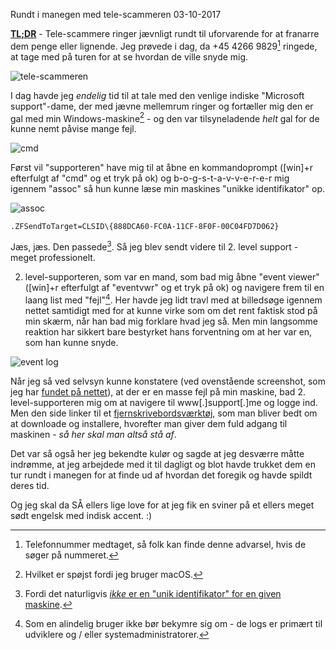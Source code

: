 Rundt i manegen med tele-scammeren
03-10-2017


**[TL;DR](http://en.wikipedia.org/wiki/Wikipedia:Too_long;_didn't_read)** - Tele-scammere ringer jævnligt rundt til uforvarende for at franarre dem penge eller lignende. Jeg prøvede i dag, da +45 4266 9829[^1] ringede, at tage med på turen for at se hvordan de ville snyde mig.

![tele-scammeren](https://log.logiskhave.dk/static/20171003_scam.jpg)

I dag havde jeg _endelig_ tid til at tale med den venlige indiske "Microsoft support"-dame, der med jævne mellemrum ringer og fortæller mig den er gal med min Windows-maskine[^2] - og den var tilsyneladende _helt_ gal for de kunne nemt påvise mange fejl.

<img class="screen" src="https://log.logiskhave.dk/static/20171003_run-command-box.png" alt="cmd">

Først vil "supporteren" have mig til at åbne en kommandoprompt ([win]+r efterfulgt af "cmd" og et tryk på ok) og b-o-g-s-t-a-v-v-e-r-e-r mig igennem "assoc" så hun kunne læse min maskines "unikke identifikator" op.

<img class="screen" src="https://log.logiskhave.dk/static/20171003_assoc-output.png" alt="assoc">

    .ZFSendToTarget=CLSID\{888DCA60-FC0A-11CF-8F0F-00C04FD7D062}

Jæs, jæs. Den passede[^3]. Så jeg blev sendt videre til 2. level support - meget professionelt.

2. level-supporteren, som var en mand, som bad mig åbne "event viewer" ([win]+r efterfulgt af "eventvwr" og et tryk på ok) og navigere frem til en laang list med "fejl"[^4]. Her havde jeg lidt travl med at billedsøge igennem nettet samtidigt med for at kunne virke som om det rent faktisk stod på min skærm, når han bad mig forklare hvad jeg så. Men min langsomme reaktion har sikkert bare bestyrket hans forventning om at her var en, som han kunne snyde.

<img class="screen" src="https://log.logiskhave.dk/static/20171003_event-log.jpg" alt="event log">

Når jeg så ved selvsyn kunne konstatere (ved ovenstående screenshot, som jeg har [fundet på nettet](https://www.google.com/search?sa=G&hl=en&q=windows+10+event+viewer&tbm=isch&tbs=simg:CAQSlQEJrJpkkE2vflwaiQELEKjU2AQaAggKDAsQsIynCBpiCmAIAxIoxh2GE8UdhxOYE8Md9weXE5wT5gfUP9M_1xT_1DP409uj7EP_1w2wj--Phowdjj_1Jviy90mzAUnZLTLwjLvEanRikQzheeOfMd8nqeUm7WRlFc1j7Lq-wZkUzZF1IAQMCxCOrv4IGgoKCAgBEgSb5eTlDA&ved=0ahUKEwiGhJDk8dTWAhUMmrQKHcJnD2MQwg4IIygA&biw=1356&bih=793)), at der er en masse fejl på min maskine, bad 2. level-supporteren mig om at navigere til www[.]support[.]me og logge ind. Men den side linker til et [fjernskrivebordsværktøj](https://en.wikipedia.org/wiki/LogMeIn), som man bliver bedt om at downloade og installere, hvorefter man giver dem fuld adgang til maskinen - _så her skal man altså stå af_.

Det var så også her jeg bekendte kulør og sagde at jeg desværre måtte indrømme, at jeg arbejdede med it til dagligt og blot havde trukket dem en tur rundt i manegen for at finde ud af hvordan det foregik og havde spildt deres tid.

Og jeg skal da SÅ ellers lige love for at jeg fik en sviner på et ellers meget sødt engelsk med indisk accent. :)

[^1]: Telefonnummer medtaget, så folk kan finde denne advarsel, hvis de søger på nummeret.
[^2]: Hvilket er spøjst fordi jeg bruger macOS.
[^3]: Fordi det naturligvis [_ikke_ er en "unik identifikator" for en given maskine](https://msdn.microsoft.com/en-us/library/windows/desktop/ms691424(v=vs.85).aspx).
[^4]: Som en alindelig bruger ikke bør bekymre sig om - de logs er primært til udviklere og / eller systemadministratorer.
